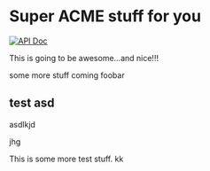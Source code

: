 # Super ACME stuff for you

[![API Doc](https://doclets.io/lipp/acme-jsdoc-example/master.svg)](https://doclets.io/lipp/acme-jsdoc-example/master)

This is going to be awesome...and nice!!!

some more stuff coming foobar

## test asd

asdlkjd


jhg

This is some more test stuff.
kk
